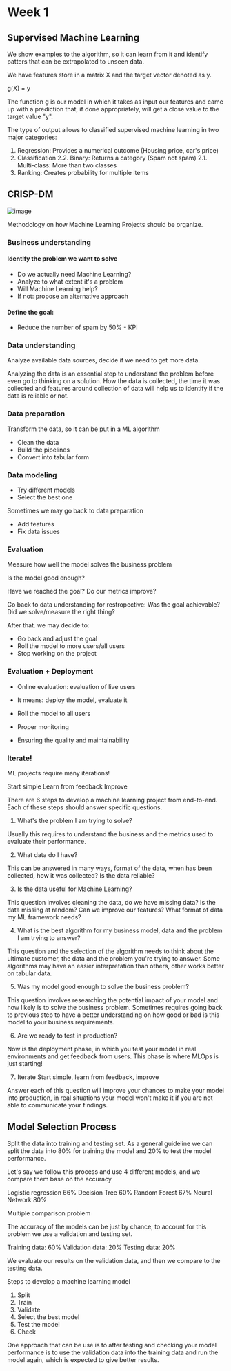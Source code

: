 # Week 1

## Supervised Machine Learning

We show examples to the algorithm, so it can learn from it and identify patters that can be extrapolated to unseen data. 

We have features store in a matrix X and the target vector denoted as y. 

g(X) = y

The function g is our model in which it takes as input our features and came up with a prediction that, if done appropriately, will get a close value to the target value "y". 

The type of output allows to classified supervised machine learning in two major categories:

1. Regression: Provides a numerical outcome (Housing price, car's price)
2. Classification
	2.2. Binary: Returns a category (Spam not spam)
	2.1. Multi-class: More than two classes
3. Ranking: Creates probability for multiple items


## CRISP-DM

![image](https://user-images.githubusercontent.com/46135649/188970370-d384b750-054a-40a3-bc99-34e62448df12.png)


Methodology on how Machine Learning Projects should be organize. 

### Business understanding

#### Identify the problem we want to solve

- Do we actually need Machine Learning?
- Analyze to what extent it's a problem
- Will Machine Learning help?
- If not: propose an alternative approach

#### Define the goal:
- Reduce the number of spam by 50% - KPI

### Data understanding

Analyze available data sources, decide if we need to get more data.

Analyzing the data is an essential step to understand the problem before even go to thinking on a solution. How the data is collected, the time it was collected and features around collection of data will help us to identify if the data is reliable or not. 

### Data preparation

Transform the data, so it can be put in a ML algorithm

- Clean the data
- Build the pipelines
- Convert into tabular form

### Data modeling

- Try different models
- Select the best one

Sometimes we may go back to data preparation

- Add features
- Fix data issues

### Evaluation

Measure how well the model solves the business problem

Is the model good enough?

Have we reached the goal?
Do our metrics improve?

Go back to data understanding for restropective:
Was the goal achievable?
Did we solve/measure the right thing?

After that. we may decide to:
- Go back and adjust the goal
- Roll the model to more users/all users
- Stop working on the project

### Evaluation + Deployment

- Online evaluation: evaluation of live users
- It means: deploy the model, evaluate it

- Roll the model to all users
- Proper monitoring
- Ensuring the quality and maintainability

### Iterate!

ML projects require many iterations!

Start simple
Learn from feedback
Improve


There are 6 steps to develop a machine learning project from end-to-end. Each of these steps should answer specific questions. 

1. What's the problem I am trying to solve? 

Usually this requires to understand the business and the metrics used to evaluate their performance. 

2. What data do I have?
 
This can be answered in many ways, format of the data, when has been collected, how it was collected? Is the data reliable?

3. Is the data useful for Machine Learning?

This question involves cleaning the data, do we have missing data? Is the data missing at random? Can we improve our features? What format of data my ML framework needs?

4. What is the best algorithm for my business model, data and the problem I am trying to answer?

This question and the selection of the algorithm needs to think about the ultimate customer, the data and the problem you're trying to answer. Some algorithms may have an easier interpretation than others, other works better on tabular data.

5. Was my model good enough to solve the business problem?

This question involves researching the potential impact of your model and how likely is to solve the business problem. Sometimes requires going back to previous step to have a better understanding on how good or bad is this model to your business requirements. 

6. Are we ready to test in production?

Now is the deployment phase, in which you test your model in real environments and get feedback from users. This phase is where MLOps is just starting!

7. Iterate
Start simple, learn from feedback, improve

Answer each of this question will improve your chances to make your model into production, in real situations your model won't make it if you are not able to communicate your findings. 


## Model Selection Process

Split the data into training and testing set. As a general guideline we can split the data into 80% for training the model and 20% to test the model performance. 

Let's say we follow this process and use 4 different models, and we compare them base on the accuracy

Logistic regression 66%
Decision Tree 60%
Random Forest 67%
Neural Network 80%

Multiple comparison problem

The accuracy of the models can be just by chance, to account for this problem we use a validation and testing set. 

Training data: 60%
Validation data: 20%
Testing data: 20%


We evaluate our results on the validation data, and then we compare to the testing data. 

Steps to develop a machine learning model

1. Split
2. Train
3. Validate
4. Select the best model
5. Test the model
6. Check

One approach that can be use is to after testing and checking your model performance is to use the validation data into the training data and run the model again, which is expected to give better results. 

